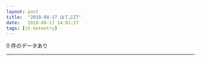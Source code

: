 ```yaml
---
layout: post
title:  "2018-08-17 はてぶIT"
date:   2018-08-17 14:01:27
tags: [it-hotentry]
---
```

0 件のデータあり

<hr>
